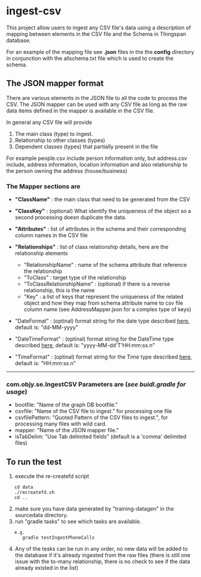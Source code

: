 # ingest-csv

This project allow users to ingest any CSV file's data using a description of mapping between elements in the CSV file and the Schema in Thingspan database.

For an example of the mapping file see **.json** files in the the **config** directory in conjunction with the allschema.txt file which is used to create the schema.

## The JSON mapper format
There are various elements in the JSON file to all the code to process the CSV. The JSON mapper can be used with any CSV file as long as the raw data items defined in the mapper is available in the CSV file.

In general any CSV file will provide

  1. The main class (type) to ingest. 
  2. Relationship to other classes (types)
  3. Dependent classes (types) that partially present in the file

For example people.csv include person information only, but address.csv include, address information, location information and also relationship to the person owning the address (house/business)

### The Mapper sections are
- **"ClassName"**     : the main class that need to be generated from the CSV
- **"ClassKey"**      : (optional) What identify the uniqueness of the object so a second processing doesn duplicate the data.
- **"Attributes"**    : list of attributes in the schema and their corresponding column names in the CSV file
- **"Relationships"** : list of class relationship details, here are the relationship elements
    - "RelationshipName"  : name of the schema attribute that reference the relationship
    - "ToClass"           : target type of the relationship
    - "ToClassRelationshipName" : (optional) if there is a reverse relationship, this is the name
    - "Key"               : a list of keys that represent the uniqueness of the related object and how they map from 
                            schema attribute name to csv file column name
                            (see AddressMapper.json for a complex type of keys)

- "DateFormat"     : (optinal) format string for the date type described [here](https://docs.oracle.com/javase/8/docs/api/java/time/format/DateTimeFormatter.html#predefined), default is: "dd-MM-yyyy"
- "DateTimeFormat" : (optinal) format string for the DateTime type described [here](https://docs.oracle.com/javase/8/docs/api/java/time/format/DateTimeFormatter.html#predefined), default is: "yyyy-MM-dd'T'HH:mm:ss.n"
- "TimeFormat"     : (optinal) format string for the Time type described [here](https://docs.oracle.com/javase/8/docs/api/java/time/format/DateTimeFormatter.html#predefined), default is: "HH:mm:ss.n"
---

### com.objy.se.IngestCSV Parameters are (*see buidl.gradle for usage*)
- bootfile: "Name of the graph DB bootfile."
- csvfile: "Name of the CSV file to ingest." for processing one file
- csvfilePattern: "Quoted Pattern of the CSV files to ingest.", for processing many files with wild card.
- mapper: "Name of the JSON mapper file."
- isTabDelim: "Use Tab delimited fields" (default is a 'comma' delimited files)


## To run the test

1. execute the re-createfd script
```
   cd data
   ./recreatefd.sh
   cd ..
```   
2. make sure you have data generated by "training-datagen" in the sourcedata directory.
3. run "gradle tasks" to see which tasks are available.
```
   e.g.
      gradle testIngestPhoneCalls
```
4. Any of the tesks can be run in any order, no new data will be added to the database if it's already ingested from the raw files
   (there is still one issue with the to-many relationship, there is no check to see if the data already existed in the list)
   
   

